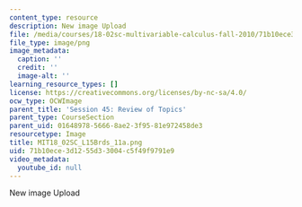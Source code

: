 ```yaml
---
content_type: resource
description: New image Upload
file: /media/courses/18-02sc-multivariable-calculus-fall-2010/71b10ece3d1255d33004c5f49f9791e9_MIT18_02SC_L15Brds_11a.png
file_type: image/png
image_metadata:
  caption: ''
  credit: ''
  image-alt: ''
learning_resource_types: []
license: https://creativecommons.org/licenses/by-nc-sa/4.0/
ocw_type: OCWImage
parent_title: 'Session 45: Review of Topics'
parent_type: CourseSection
parent_uid: 01648978-5666-8ae2-3f95-81e972458de3
resourcetype: Image
title: MIT18_02SC_L15Brds_11a.png
uid: 71b10ece-3d12-55d3-3004-c5f49f9791e9
video_metadata:
  youtube_id: null
---
```

New image Upload
